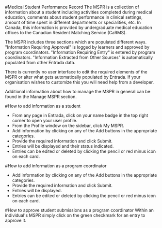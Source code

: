 #Medical Student Performance Record
The MSPR is a collection of information about a student including activities completed during medical education, comments about student performance in clinical settings, amount of time spent in different departments or specialities, etc.  In Canada, this information is provided by undergraduate medical education offices to the Canadian Resident Matching Service (CaRMS).

The MSPR includes three sections which are populated different ways. "Information Requiring Approval" is logged by learners and approved by program coordinators.  "Information Requiring Entry" is entered by program coordinators. "Information Extracted from Other Sources" is automatically populated from other Entrada data.

There is currently no user interface to edit the required elements of the MSPR or alter what gets automatically populated by Entrada.  If your organisation wishes to customize this you will need help from a developer.

Additional information about how to manage the MSPR in general can be found in the Manage MSPR section.

#How to add information as a student
* From any page in Entrada, click on your name badge in the top right corner to open your user profile.
* From the Profile window on the sidebar, click My MSPR.
* Add information by clicking on any of the Add buttons in the appropriate categories.
* Provide the required information and click Submit.
* Entries will be displayed and their status indicated.
* Entries can be edited or deleted by clicking the pencil or red minus icon on each card.

#How to add information as a program coordinator
* Add information by clicking on any of the Add buttons in the appropriate categories.
* Provide the required information and click Submit.
* Entries will be displayed.
* Entries can be edited or deleted by clicking the pencil or red minus icon on each card.

#How to approve student submissions as a program coordinator
Within an individual's MSPR simply click on the green checkmark for an entry to approve it.
